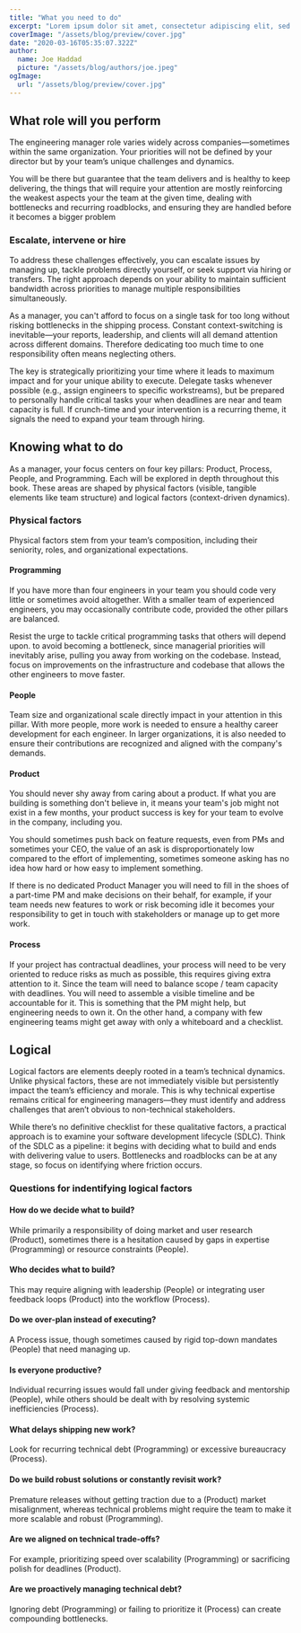```yaml
---
title: "What you need to do"
excerpt: "Lorem ipsum dolor sit amet, consectetur adipiscing elit, sed do eiusmod tempor incididunt ut labore et dolore magna aliqua. Praesent elementum facilisis leo vel fringilla est ullamcorper eget. At imperdiet dui accumsan sit amet nulla facilities morbi tempus."
coverImage: "/assets/blog/preview/cover.jpg"
date: "2020-03-16T05:35:07.322Z"
author:
  name: Joe Haddad
  picture: "/assets/blog/authors/joe.jpeg"
ogImage:
  url: "/assets/blog/preview/cover.jpg"
---
```


## What role will you perform

The engineering manager role varies widely across companies—sometimes within the same organization. Your priorities will not be defined by your director but by your team’s unique challenges and dynamics.

You will be there but guarantee that the team delivers and is healthy to keep delivering, the things that will require your attention are mostly reinforcing the weakest aspects your the team at the given time, dealing with bottlenecks and recurring roadblocks, and ensuring they are handled before it becomes a bigger problem

### Escalate, intervene or hire

To address these challenges effectively, you can escalate issues by managing up, tackle problems directly yourself, or seek support via hiring or transfers. The right approach depends on your ability to maintain sufficient bandwidth across priorities to manage multiple responsibilities simultaneously.

As a manager, you can't afford to focus on a single task for too long without risking bottlenecks in the shipping process. Constant context-switching is inevitable—your reports, leadership, and clients will all demand attention across different domains. Therefore dedicating too much time to one responsibility often means neglecting others.

The key is strategically prioritizing your time where it leads to maximum impact and for your unique ability to execute. Delegate tasks whenever possible (e.g., assign engineers to specific workstreams), but be prepared to personally handle critical tasks your when deadlines are near and team capacity is full. If crunch-time and your intervention is a recurring theme, it signals the need to expand your team through hiring.


## Knowing what to do

As a manager, your focus centers on four key pillars: Product, Process, People, and Programming. Each will be explored in depth throughout this book. These areas are shaped by physical factors (visible, tangible elements like team structure) and logical factors (context-driven dynamics). 


### Physical factors

Physical factors stem from your team’s composition, including their seniority, roles, and organizational expectations.


#### Programming

If you have more than four engineers in your team you should code very little or sometimes avoid altogether. With a smaller team of experienced engineers, you may occasionally contribute code, provided the other pillars are balanced.

Resist the urge to tackle critical programming tasks that others will depend upon. to avoid becoming a bottleneck, since managerial priorities will inevitably arise, pulling you away from working on the codebase. Instead, focus on improvements on the infrastructure and codebase that allows the other engineers to move faster.

#### People

Team size and organizational scale directly impact in your attention in this pillar. With more people, more work is needed to ensure a healthy career development for each engineer. In larger organizations, it is also needed to ensure their contributions are recognized and aligned with the company's demands.

#### Product

You should never shy away from caring about a product. If what you are building is something don't believe in, it means your team's job might not exist in a few months, your product success is key for your team to evolve in the company, including you.

You should sometimes push back on feature requests, even from PMs and sometimes your CEO, the value of an ask is disproportionately low compared to the effort of implementing, sometimes someone asking has no idea how hard or how easy to implement something.

If there is no dedicated Product Manager you will need to fill in the shoes of a part-time PM and make decisions on their behalf, for example, if your team needs new features to work or risk becoming idle it becomes your responsibility to get in touch with stakeholders or manage up to get more work. 

#### Process

If your project has contractual deadlines, your process will need to be very oriented to reduce risks as much as possible, this requires giving extra attention to it. Since the team will need to balance scope / team capacity with deadlines. You will need to assemble a visible timeline and be accountable for it. This is something that the PM might help, but engineering needs to own it. On the other hand, a company with few engineering teams might get away with only a whiteboard and a checklist.

## Logical

Logical factors are elements deeply rooted in a team’s technical dynamics. Unlike physical factors, these are not immediately visible but persistently impact the team’s efficiency and morale. This is why technical expertise remains critical for engineering managers—they must identify and address challenges that aren’t obvious to non-technical stakeholders.

While there’s no definitive checklist for these qualitative factors, a practical approach is to examine your software development lifecycle (SDLC). Think of the SDLC as a pipeline: it begins with deciding what to build and ends with delivering value to users. Bottlenecks and roadblocks can be at any stage, so focus on identifying where friction occurs.

### Questions for indentifying logical factors

#### How do we decide what to build?

While primarily a responsibility of doing market and user research (Product), sometimes there is a hesitation caused by gaps in expertise (Programming) or resource constraints (People).

#### Who decides what to build?

This may require aligning with leadership (People) or integrating user feedback loops (Product) into the workflow (Process).

#### Do we over-plan instead of executing?

A Process issue, though sometimes caused by rigid top-down mandates (People) that need managing up.

#### Is everyone productive?

Individual recurring issues would fall under giving feedback and mentorship (People), while others should be dealt with by resolving systemic inefficiencies (Process).

#### What delays shipping new work?

Look for recurring technical debt (Programming) or excessive bureaucracy (Process).

#### Do we build robust solutions or constantly revisit work?

Premature releases without getting traction due to a (Product) market misalignment, whereas technical problems might require the team to make it more scalable and robust (Programming).

#### Are we aligned on technical trade-offs?

For example, prioritizing speed over scalability (Programming) or sacrificing polish for deadlines (Product).

#### Are we proactively managing technical debt?

Ignoring debt (Programming) or failing to prioritize it (Process) can create compounding bottlenecks.
